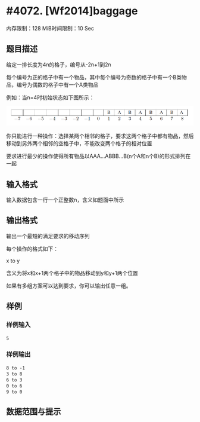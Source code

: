 # #4072. [Wf2014]baggage

内存限制：128 MiB时间限制：10 Sec

## 题目描述

 给定一排长度为4n的格子，编号从-2n+1到2n

每个编号为正的格子中有一个物品，其中每个编号为奇数的格子中有一个B类物品，编号为偶数的格子中有一个A类物品

例如：当n=4时初始状态如下图所示：

![](upload/201505/附图.png)

你只能进行一种操作：选择某两个相邻的格子，要求这两个格子中都有物品，然后移动到另外两个相邻的空格子中，不能改变两个格子的相对位置

要求进行最少的操作使得所有物品以AAA...ABBB...B(n个A和n个B)的形式排列在一起

## 输入格式

输入数据包含一行一个正整数n，含义如题面中所示

## 输出格式

输出一个最短的满足要求的移动序列

每个操作的格式如下：

x to y

含义为将x和x+1两个格子中的物品移动到y和y+1两个位置

如果有多组方案可以达到要求，你可以输出任意一组。

## 样例

### 样例输入

    
    5
    

### 样例输出

    
    8 to -1
    3 to 8
    6 to 3
    0 to 6
    9 to 0
    
    

## 数据范围与提示
